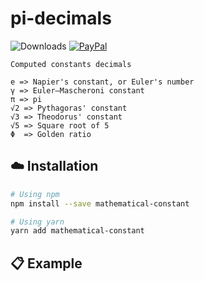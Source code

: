 
# pi-decimals


![Downloads](https://img.shields.io/npm/dt/mathematical-constant.svg)
[![PayPal][badge_paypal_donate]][paypal-donations]


> 
    Computed constants decimals
    
    e => Napier's constant, or Euler's number
    γ => Euler–Mascheroni constant
    π => pi
    √2 => Pythagoras' constant
    √3 => Theodorus' constant
    √5 => Square root of 5
    Φ  => Golden ratio 

## :cloud: Installation

```sh
# Using npm
npm install --save mathematical-constant

# Using yarn
yarn add mathematical-constant
```

## :clipboard: Example

```js

```

[badge_paypal]: https://ionicabizau.github.io/badges/paypal.svg
[badge_paypal_donate]: https://ionicabizau.github.io/badges/paypal_donate.svg
[paypal-donations]: https://www.paypal.com/donate/?hosted_button_id=DYNBVV9MWPA88

